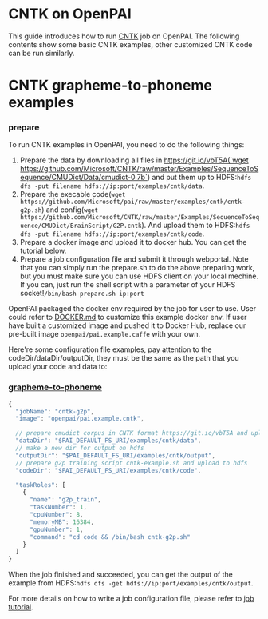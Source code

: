 <!--
  Copyright (c) Microsoft Corporation
  All rights reserved.

  MIT License

  Permission is hereby granted, free of charge, to any person obtaining a copy of this software and associated
  documentation files (the "Software"), to deal in the Software without restriction, including without limitation
  the rights to use, copy, modify, merge, publish, distribute, sublicense, and/or sell copies of the Software, and
  to permit persons to whom the Software is furnished to do so, subject to the following conditions:
  The above copyright notice and this permission notice shall be included in all copies or substantial portions of the Software.

  THE SOFTWARE IS PROVIDED *AS IS*, WITHOUT WARRANTY OF ANY KIND, EXPRESS OR IMPLIED, INCLUDING
  BUT NOT LIMITED TO THE WARRANTIES OF MERCHANTABILITY, FITNESS FOR A PARTICULAR PURPOSE AND
  NONINFRINGEMENT. IN NO EVENT SHALL THE AUTHORS OR COPYRIGHT HOLDERS BE LIABLE FOR ANY CLAIM,
  DAMAGES OR OTHER LIABILITY, WHETHER IN AN ACTION OF CONTRACT, TORT OR OTHERWISE, ARISING FROM,
  OUT OF OR IN CONNECTION WITH THE SOFTWARE OR THE USE OR OTHER DEALINGS IN THE SOFTWARE.
-->


# CNTK on OpenPAI

This guide introduces how to run [CNTK](https://docs.microsoft.com/en-us/cognitive-toolkit/) job on OpenPAI.
The following contents show some basic CNTK examples, other customized CNTK code can be run similarly.

# CNTK grapheme-to-phoneme examples

### prepare
To run CNTK examples in OpenPAI, you need to do the following things:
1. Prepare the data by downloading all files in https://git.io/vbT5A(`wget https://github.com/Microsoft/CNTK/raw/master/Examples/SequenceToSequence/CMUDict/Data/cmudict-0.7b`) and put them up to HDFS:`hdfs dfs -put filename hdfs://ip:port/examples/cntk/data`.
2. Prepare the execable code(`wget https://github.com/Microsoft/pai/raw/master/examples/cntk/cntk-g2p.sh`) and config(`wget https://github.com/Microsoft/CNTK/raw/master/Examples/SequenceToSequence/CMUDict/BrainScript/G2P.cntk`). And upload them to HDFS:`hdfs dfs -put filename hdfs://ip:port/examples/cntk/code`.
3. Prepare a docker image and upload it to docker hub. You can get the tutorial below.
4. Prepare a job configuration file and submit it through webportal.
Note that you can simply run the prepare.sh to do the above preparing work, but you must make sure you can use HDFS client on your local mechine. If you can, just run the shell script with a parameter of your HDFS socket!`/bin/bash prepare.sh ip:port`


OpenPAI packaged the docker env required by the job for user to use. User could refer to [DOCKER.md](./DOCKER.md) to customize this example docker env. If user have built a customized image and pushed it to Docker Hub, replace our pre-built image `openpai/pai.example.caffe` with your own. 

Here're some configuration file examples, pay attention to the codeDir/dataDir/outputDir, they must be the same as the path that you upload your code and data to:

### [grapheme-to-phoneme](https://github.com/Microsoft/CNTK/tree/master/Examples/SequenceToSequence/CMUDict)
```js
{
  "jobName": "cntk-g2p",
  "image": "openpai/pai.example.cntk",

  // prepare cmudict corpus in CNTK format https://git.io/vbT5A and upload to hdfs
  "dataDir": "$PAI_DEFAULT_FS_URI/examples/cntk/data",
  // make a new dir for output on hdfs
  "outputDir": "$PAI_DEFAULT_FS_URI/examples/cntk/output",
  // prepare g2p training script cntk-example.sh and upload to hdfs
  "codeDir": "$PAI_DEFAULT_FS_URI/examples/cntk/code",

  "taskRoles": [
    {
      "name": "g2p_train",
      "taskNumber": 1,
      "cpuNumber": 8,
      "memoryMB": 16384,
      "gpuNumber": 1,
      "command": "cd code && /bin/bash cntk-g2p.sh"
    }
  ]
}
```

When the job finished and succeeded, you can get the output of the example from HDFS:`hdfs dfs -get hdfs://ip:port/examples/cntk/output`.

For more details on how to write a job configuration file, please refer to [job tutorial](../../docs/job_tutorial.md#json-config-file-for-job-submission).
